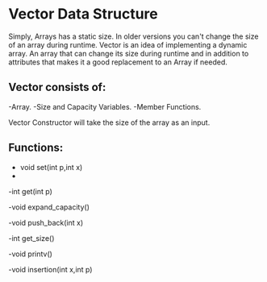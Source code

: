 # Vector Data Structure

Simply, Arrays has a static size. In older versions you can't change the size of an array during runtime. Vector is an idea of implementing a dynamic array. An array that can change its size during runtime and in addition to attributes that makes it a good replacement to an Array if needed.

## Vector consists of:
-Array.
-Size and Capacity Variables.
-Member Functions.

Vector Constructor will take the size of the array as an input.

## Functions:
- void set(int p,int x)
- 
-int get(int p)

-void expand_capacity()

-void push_back(int x)

-int get_size()

-void printv()

-void insertion(int x,int p)

